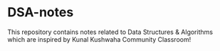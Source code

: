 # DSA-notes
This repository contains notes related to Data Structures &amp; Algorithms which are inspired by Kunal Kushwaha Community Classroom!
